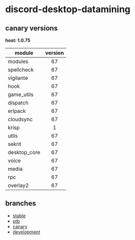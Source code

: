 # discord-desktop-datamining

## canary versions

**host: 1.0.75**

| module | version |
| ------ | :-----: |
| modules | 67 |
| spellcheck | 67 |
| vigilante | 67 |
| hook | 67 |
| game_utils | 67 |
| dispatch | 67 |
| erlpack | 67 |
| cloudsync | 67 |
| krisp | 1 |
| utils | 67 |
| sekrit | 67 |
| desktop_core | 67 |
| voice | 67 |
| media | 67 |
| rpc | 67 |
| overlay2 | 67 |

## branches

- [stable](https://github.com/OpenAsar/discord-desktop-datamining/tree/stable)
- [ptb](https://github.com/OpenAsar/discord-desktop-datamining/tree/ptb)
- [canary](https://github.com/OpenAsar/discord-desktop-datamining/tree/canary)
- [development](https://github.com/OpenAsar/discord-desktop-datamining/tree/development)